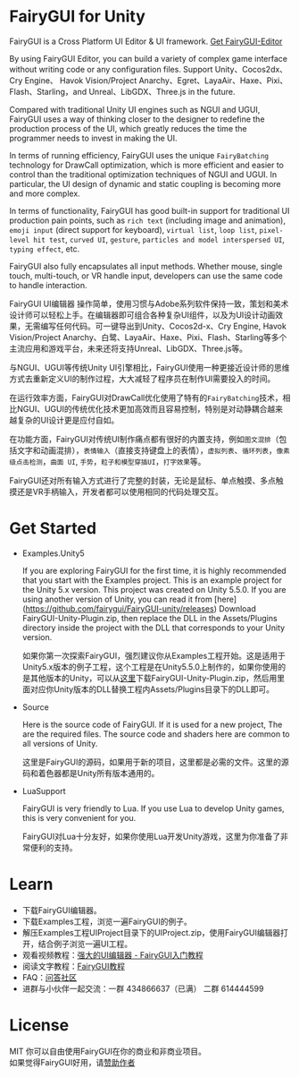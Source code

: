  FairyGUI for Unity
====

FairyGUI is a Cross Platform UI Editor & UI framework.
[Get FairyGUI-Editor](http://en.fairygui.com/product)  

By using FairyGUI Editor, you can build a variety of complex game interface without writing code or any configuration files. Support Unity、Cocos2dx、Cry Engine、 Havok Vision/Project Anarchy、Egret、LayaAir、Haxe、Pixi、Flash、Starling，and Unreal、LibGDX、Three.js in the future.<br>

Compared with traditional Unity UI engines such as NGUI and UGUI, FairyGUI uses a way of thinking closer to the designer to redefine the production process of the UI, which greatly reduces the time the programmer needs to invest in making the UI.<br>

In terms of running efficiency, FairyGUI uses the unique `FairyBatching` technology for DrawCall optimization, which is more efficient and easier to control than the traditional optimization techniques of NGUI and UGUI. In particular, the UI design of dynamic and static coupling is becoming more and more complex. <br>

In terms of functionality, FairyGUI has good built-in support for traditional UI production pain points, such as `rich text` (including image and animation), `emoji input` (direct support for keyboard), `virtual list`, `loop list`, `pixel-level hit test`, `curved UI`, `gesture`, `particles and model interspersed UI`, `typing effect`, etc. <br>

FairyGUI also fully encapsulates all input methods. Whether mouse, single touch, multi-touch, or VR handle input, developers can use the same code to handle interaction.<br>

FairyGUI UI编辑器 操作简单，使用习惯与Adobe系列软件保持一致，策划和美术设计师可以轻松上手。在编辑器即可组合各种复杂UI组件，以及为UI设计动画效果，无需编写任何代码。可一键导出到Unity、Cocos2d-x、Cry Engine, Havok Vision/Project Anarchy、白鹭、LayaAir、Haxe、Pixi、Flash、Starling等多个主流应用和游戏平台，未来还将支持Unreal、LibGDX、Three.js等。<br>

与NGUI、UGUI等传统Unity UI引擎相比，FairyGUI使用一种更接近设计师的思维方式去重新定义UI的制作过程，大大减轻了程序员在制作UI需要投入的时间。<br>

在运行效率方面，FairyGUI对DrawCall优化使用了特有的`FairyBatching`技术，相比NGUI、UGUI的传统优化技术更加高效而且容易控制，特别是对动静耦合越来越复杂的UI设计更是应付自如。<br>

在功能方面，FairyGUI对传统UI制作痛点都有很好的内置支持，例如`图文混排`（包括文字和动画混排），`表情输入`（直接支持键盘上的表情），`虚拟列表`、`循环列表`，`像素级点击检测`，`曲面 UI`, `手势`，`粒子和模型穿插UI`，`打字效果`等。<br>

FairyGUI还对所有输入方式进行了完整的封装，无论是鼠标、单点触摸、多点触摸还是VR手柄输入，开发者都可以使用相同的代码处理交互。<br>

Get Started
====

- Examples.Unity5

  If you are exploring FairyGUI for the first time, it is highly recommended that you start with the Examples project. This is an example project for the Unity 5.x version. This project was created on Unity 5.5.0. If you are using another version of Unity, you can read it from [here] (https://github.com/fairygui/FairyGUI-unity/releases) Download FairyGUI-Unity-Plugin.zip, then replace the DLL in the Assets/Plugins directory inside the project with the DLL that corresponds to your Unity version.<br>

  如果你第一次探索FairyGUI，强烈建议你从Examples工程开始。这是适用于Unity5.x版本的例子工程，这个工程是在Unity5.5.0上制作的，如果你使用的是其他版本的Unity，可以从[这里](https://github.com/fairygui/FairyGUI-unity/releases)下载FairyGUI-Unity-Plugin.zip，然后用里面对应你Unity版本的DLL替换工程内Assets/Plugins目录下的DLL即可。

- Source

  Here is the source code of FairyGUI. If it is used for a new project, The are the required files. The source code and shaders here are common to all versions of Unity.<br>

  这里是FairyGUI的源码，如果用于新的项目，这里都是必需的文件。这里的源码和着色器都是Unity所有版本通用的。

- LuaSupport
 
  FairyGUI is very friendly to Lua. If you use Lua to develop Unity games, this is very convenient for you.<br>

  FairyGUI对Lua十分友好，如果你使用Lua开发Unity游戏，这里为你准备了非常便利的支持。

Learn
====

- 下载FairyGUI编辑器。  
- 下载Examples工程，浏览一遍FairyGUI的例子。  
- 解压Examples工程UIProject目录下的UIProject.zip，使用FairyGUI编辑器打开，结合例子浏览一遍UI工程。  
- 观看视频教程：[强大的UI编辑器 - FairyGUI入门教程](http://www.sikiedu.com/course/139)  
- 阅读文字教程：[FairyGUI教程](http://www.fairygui.com/guide) 
- FAQ：[问答社区](http://ask.fairygui.com)  
- 进群与小伙伴一起交流：一群 434866637（已满） 二群 614444599  

License
====
MIT 你可以自由使用FairyGUI在你的商业和非商业项目。  
如果觉得FairyGUI好用，请[赞助作者](http://www.fairygui.com/service)
